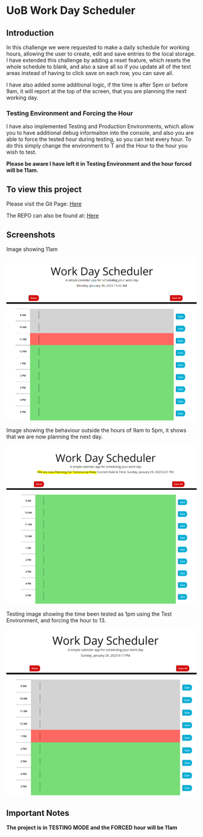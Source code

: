 # **UoB Work Day Scheduler**

## **Introduction**

In this challenge we were requested to make a daily schedule for working hours, allowing the user to create, edit and save entries to the local storage. I have extended this challenge by adding a reset feature, which resets the whole schedule to blank, and also a save all so if you update all of the text areas instead of having to click save on each row, you can save all.

I have also added some additional logic, if the time is after 5pm or before 9am, it will report at the top of the screen, that you are planning the next working day. 

### **Testing Environment and Forcing the Hour**

I have also implemented Testing and Production Environments, which allow you to have additional debug informaiton into the console, and also you are able to force the tested hour during testing, so you can test every hour. To do this simply change the environment to T and the Hour to the hour you wish to test.

**Please be aware I have left it in Testing Environment and the hour forced will be 11am.**

## **To view this project**

Please visit the Git Page: <a href="https://ucstuart.github.io/UoBWorkDayScheduler/"> Here </a>

The REPO can also be found at: <a href="https://github.com/ucstuart/UoBWorkDayScheduler"> Here </a>

## **Screenshots**

Image showing 11am 

<img src="./assets/IMG/11am.PNG">

Image showing the behaviour outside the hours of 9am to 5pm, it shows that we are now planning the next day.

<img src="./assets/IMG/outsideday.png">

Testing image showing the time been tested as 1pm using the Test Environment, and forcing the hour to 13.

<img src="./assets/IMG/testing1pm.png">

## **Important Notes**

**The project is in TESTING MODE and the FORCED hour will be 11am**

